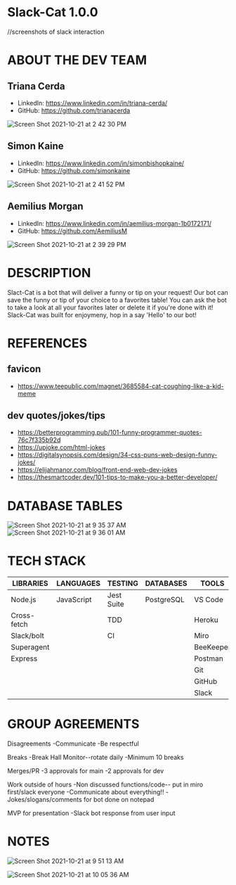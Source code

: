 
# Slack-Cat 1.0.0
//screenshots of slack interaction

# ABOUT THE DEV TEAM 
 ## Triana Cerda
 - LinkedIn: https://www.linkedin.com/in/triana-cerda/
 - GitHub: https://github.com/trianacerda


 ![Screen Shot 2021-10-21 at 2 42 30 PM](https://user-images.githubusercontent.com/80484840/138361106-80fbf4e2-bae1-4205-ae74-17ed733078dd.png)

 ## Simon Kaine
 - LinkedIn: https://www.linkedin.com/in/simonbishopkaine/
 - GitHub: https://github.com/simonkaine


![Screen Shot 2021-10-21 at 2 41 52 PM](https://user-images.githubusercontent.com/80484840/138361061-16b5087c-73bc-4a23-bae2-4918588bdf13.png)


 ## Aemilius Morgan
 - LinkedIn: https://www.linkedin.com/in/aemilius-morgan-1b0172171/
 - GitHub: https://github.com/AemiliusM


![Screen Shot 2021-10-21 at 2 39 29 PM](https://user-images.githubusercontent.com/80484840/138360760-25c51f72-32cf-4788-b0ab-0309619c8aa4.png)



# DESCRIPTION
Slact-Cat is a bot that will deliver a funny or tip on your request! Our bot can save the funny or tip of your choice to a favorites table! You can ask the bot to take a look at all your favorites later or delete it if you're done with it! Slack-Cat was built for enjoymeny, hop in a say 'Hello' to our bot!


# REFERENCES
## favicon
- https://www.teepublic.com/magnet/3685584-cat-coughing-like-a-kid-meme

## dev quotes/jokes/tips
- https://betterprogramming.pub/101-funny-programmer-quotes-76c7f335b92d
- https://upjoke.com/html-jokes
- https://digitalsynopsis.com/design/34-css-puns-web-design-funny-jokes/
- https://elijahmanor.com/blog/front-end-web-dev-jokes
- https://thesmartcoder.dev/101-tips-to-make-you-a-better-developer/



# DATABASE TABLES

![Screen Shot 2021-10-21 at 9 35 37 AM](https://user-images.githubusercontent.com/80484840/138320228-b17d591f-0c1d-4f84-a07a-24a966fcfdbe.png)
![Screen Shot 2021-10-21 at 9 36 01 AM](https://user-images.githubusercontent.com/80484840/138320239-903ac86f-cc76-4d62-80e5-178955760a99.png)


# TECH STACK

| LIBRARIES             | LANGUAGES  | TESTING    | DATABASES  | TOOLS          |
|-----------------------|------------|------------|------------|----------------|
| Node.js               | JavaScript | Jest Suite | PostgreSQL | VS Code        |
| Cross-fetch           |            | TDD        |            | Heroku         |
| Slack/bolt            |            | CI         |            | Miro           |
| Superagent            |            |            |            | BeeKeeper      |
| Express               |            |            |            | Postman        |
|                       |            |            |            | Git            |
|                       |            |            |            | GitHub         |
|                       |            |            |            | Slack          |

# GROUP AGREEMENTS
Disagreements
-Communicate
-Be respectful

Breaks
-Break Hall Monitor--rotate daily
-Minimum 10 breaks

Merges/PR
-3 approvals for main
-2 approvals for dev

Work outside of hours
-Non discussed functions/code-- put in miro first/slack everyone
-Communicate about everything!!
-Jokes/slogans/comments for bot done on notepad

MVP for presentation
-Slack bot response from user input


# NOTES

![Screen Shot 2021-10-21 at 9 51 13 AM](https://user-images.githubusercontent.com/80484840/138322368-61ee03ff-bd73-4f79-bced-16d995158329.png)

![Screen Shot 2021-10-21 at 10 05 36 AM](https://user-images.githubusercontent.com/80484840/138324549-bd563277-29f5-4b66-b9b0-f8b9c6a8545c.png)


